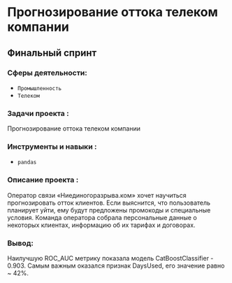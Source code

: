 # Прогнозирование оттока телеком компании

## Финальный спринт

### Сферы деятельности:

- `Промышленность`
- `Телеком`

### Задачи проекта : 

Прогнозирование оттока телеком компании

### Инструменты и навыки :

- `pandas`

### Описание проекта :

Оператор связи «Ниединогоразрыва.ком» хочет научиться прогнозировать отток клиентов. Если выяснится, что пользователь планирует уйти, ему будут предложены промокоды и специальные условия. Команда оператора собрала персональные данные о некоторых клиентах, информацию об их тарифах и договорах. 

### Вывод:

Наилучшую ROC_AUC метрику показала модель CatBoostClassifier - 0.903.
Самым важным оказался признак DaysUsed, его значение равно ~ 42%.